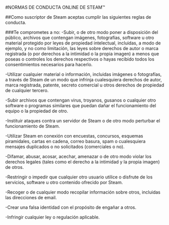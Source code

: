 #NORMAS DE CONDUCTA ONLINE DE STEAM™

##Como suscriptor de Steam aceptas cumplir las siguientes reglas de conducta.

###Te comprometes a no:
-Subir, o de otro modo poner a disposición del público, archivos que contengan imágenes, fotografías, software u otro material protegido por leyes de propiedad intelectual, incluidas, a modo de ejemplo, y no como limitación, las leyes sobre derechos de autor o marca registrada (o por derechos a la intimidad o la propia imagen) a menos que poseas o controles los derechos respectivos o hayas recibido todos los consentimientos necesarios para hacerlo.

-Utilizar cualquier material o información, incluidas imágenes o fotografías, a través de Steam de un modo que infrinja cualesquiera derechos de autor, marca registrada, patente, secreto comercial u otros derechos de propiedad de cualquier tercero.

-Subir archivos que contengan virus, troyanos, gusanos o cualquier otro software o programas similares que puedan dañar el funcionamiento del equipo o la propiedad de otro.

-Instituir ataques contra un servidor de Steam o de otro modo perturbar el funcionamiento de Steam.

-Utilizar Steam en conexión con encuestas, concursos, esquemas piramidales, cartas en cadena, correo basura, spam o cualesquiera mensajes duplicados o no solicitados (comerciales o no).

-Difamar, abusar, acosar, acechar, amenazar o de otro modo violar los derechos legales (tales como el derecho a la intimidad y la propia imagen) de otros.

-Restringir o impedir que cualquier otro usuario utilice o disfrute de los servicios, software u otro contenido ofrecido por Steam.

-Recoger o de cualquier modo recopilar información sobre otros, incluidas las direcciones de email.

-Crear una falsa identidad con el propósito de engañar a otros.

-Infringir cualquier ley o regulación aplicable.
